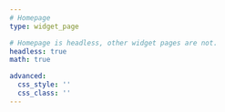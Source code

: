 ```yaml
---
# Homepage
type: widget_page

# Homepage is headless, other widget pages are not.
headless: true
math: true

advanced:
  css_style: ''
  css_class: ''
---
```




